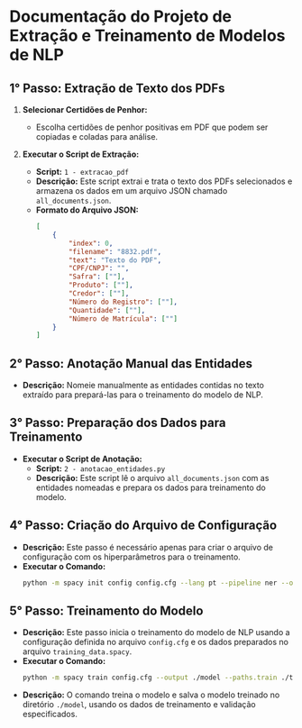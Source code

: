# Documentação do Projeto de Extração e Treinamento de Modelos de NLP

## 1° Passo: Extração de Texto dos PDFs

1. **Selecionar Certidões de Penhor:**
   - Escolha certidões de penhor positivas em PDF que podem ser copiadas e coladas para análise.

2. **Executar o Script de Extração:**
   - **Script:** `1 - extracao_pdf`
   - **Descrição:** Este script extrai e trata o texto dos PDFs selecionados e armazena os dados em um arquivo JSON chamado `all_documents.json`.
   - **Formato do Arquivo JSON:**
     ```json
     [
         {
             "index": 0,
             "filename": "8832.pdf",
             "text": "Texto do PDF",
             "CPF/CNPJ": "",
             "Safra": [""],
             "Produto": [""],
             "Credor": [""],
             "Número do Registro": [""],
             "Quantidade": [""],
             "Número de Matrícula": [""]
         }
     ]
     ```

## 2° Passo: Anotação Manual das Entidades

- **Descrição:** Nomeie manualmente as entidades contidas no texto extraído para prepará-las para o treinamento do modelo de NLP.

## 3° Passo: Preparação dos Dados para Treinamento

- **Executar o Script de Anotação:**
  - **Script:** `2 - anotacao_entidades.py`
  - **Descrição:** Este script lê o arquivo `all_documents.json` com as entidades nomeadas e prepara os dados para treinamento do modelo.

## 4° Passo: Criação do Arquivo de Configuração

- **Descrição:** Este passo é necessário apenas para criar o arquivo de configuração com os hiperparâmetros para o treinamento.
- **Executar o Comando:**
  ```bash
  python -m spacy init config config.cfg --lang pt --pipeline ner --optimize accuracy --transformers

## 5° Passo: Treinamento do Modelo

- **Descrição:** Este passo inicia o treinamento do modelo de NLP usando a configuração definida no arquivo `config.cfg` e os dados preparados no arquivo `training_data.spacy`.
- **Executar o Comando:**
  ```bash
  python -m spacy train config.cfg --output ./model --paths.train ./training_data.spacy --paths.dev ./training_data.spacy
- **Descrição:** O comando treina o modelo e salva o modelo treinado no diretório `./model`, usando os dados de treinamento e validação especificados.
